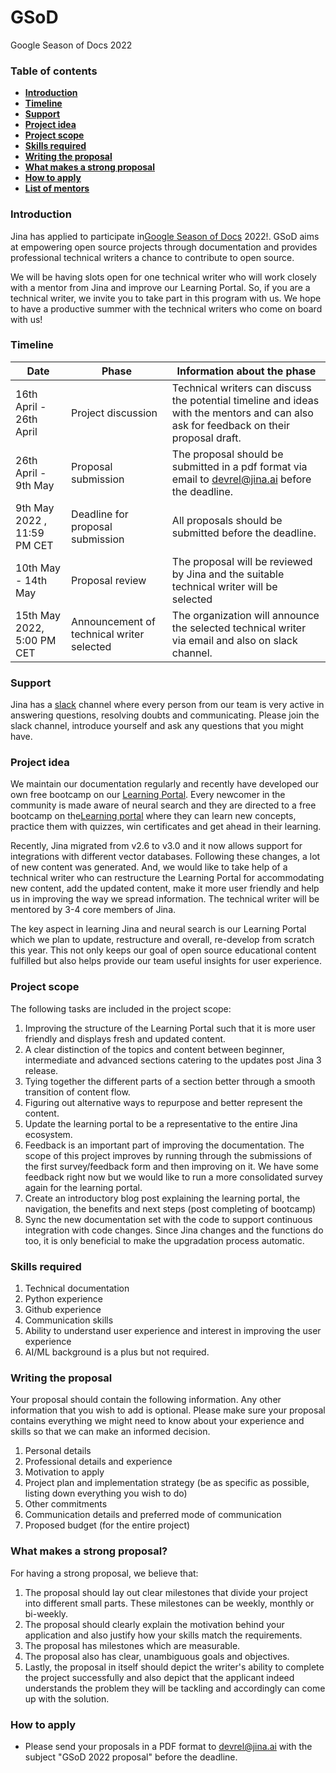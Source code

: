 # GSoD
Google Season of Docs 2022 

### **Table of contents**

- [**Introduction**](#introduction)
- [**Timeline**](#timeline)
- [**Support**](#support)
- [**Project idea**](#jd8xxbrf2un8)
- [**Project scope**](#olmb68n1te9d)
- [**Skills required**](#8ud4368gz5uf)
- [**Writing the proposal**](#gztt6jmw0svh)
- [**What makes a strong proposal**](#h2d0kmgdv8f9)
- [**How to apply**](#8lg9babvcef)
- [**List of mentors**](#5sy76pb4a7en)

### **Introduction**

Jina has applied to participate in[Google Season of Docs](https://developers.google.com/season-of-docs) 2022!. GSoD aims at empowering open source projects through documentation and provides professional technical writers a chance to contribute to open source.

We will be having slots open for one technical writer who will work closely with a mentor from Jina and improve our Learning Portal. So, if you are a technical writer, we invite you to take part in this program with us. We hope to have a productive summer with the technical writers who come on board with us!

### **Timeline**

| Date | Phase | Information about the phase |
| --- | --- | --- |
| 16th April - 26th April | Project discussion | Technical writers can discuss the potential timeline and ideas with the mentors and can also ask for feedback on their proposal draft.|
| 26th April - 9th May | Proposal submission | The proposal should be submitted in a pdf format via email to [devrel@jina.ai](mailto:jyoti.bisht@jina.ai) before the deadline. |
| 9th May 2022 , 11:59 PM CET | Deadline for proposal submission| All proposals should be submitted before the deadline. |
| 10th May - 14th May | Proposal review | The proposal will be reviewed by Jina and the suitable technical writer will be selected |
| 15th May 2022, 5:00 PM CET | Announcement of technical writer selected | The organization will announce the selected technical writer via email and also on slack channel.|

### **Support**

Jina has a [slack](https://slack.jina.ai/) channel where every person from our team is very active in answering questions, resolving doubts and communicating. Please join the slack channel, introduce yourself and ask any questions that you might have.

### **Project idea**

We maintain our documentation regularly and recently have developed our own free bootcamp on our [Learning Portal](https://learn.jina.ai/). Every newcomer in the community is made aware of neural search and they are directed to a free bootcamp on the[Learning portal](https://learn.jina.ai/) where they can learn new concepts, practice them with quizzes, win certificates and get ahead in their learning.

Recently, Jina migrated from v2.6 to v3.0 and it now allows support for integrations with different vector databases. Following these changes, a lot of new content was generated. And, we would like to take help of a technical writer who can restructure the Learning Portal for accommodating new content, add the updated content, make it more user friendly and help us in improving the way we spread information. The technical writer will be mentored by 3-4 core members of Jina.

The key aspect in learning Jina and neural search is our Learning Portal which we plan to update, restructure and overall, re-develop from scratch this year. This not only keeps our goal of open source educational content fulfilled but also helps provide our team useful insights for user experience.

### **Project scope**

The following tasks are included in the project scope:

1. Improving the structure of the Learning Portal such that it is more user friendly and displays fresh and updated content.
2. A clear distinction of the topics and content between beginner, intermediate and advanced sections catering to the updates post Jina 3 release.
3. Tying together the different parts of a section better through a smooth transition of content flow.
4. Figuring out alternative ways to repurpose and better represent the content.
5. Update the learning portal to be a representative to the entire Jina ecosystem.
6. Feedback is an important part of improving the documentation. The scope of this project improves by running through the submissions of the first survey/feedback form and then improving on it. We have some feedback right now but we would like to run a more consolidated survey again for the learning portal.
7. Create an introductory blog post explaining the learning portal, the navigation, the benefits and next steps (post completing of bootcamp)
8. Sync the new documentation set with the code to support continuous integration with code changes. Since Jina changes and the functions do too, it is only beneficial to make the upgradation process automatic.

### **Skills required**

1. Technical documentation
2. Python experience
3. Github experience
4. Communication skills
5. Ability to understand user experience and interest in improving the user experience
6. AI/ML background is a plus but not required.

### **Writing the proposal**

Your proposal should contain the following information. Any other information that you wish to add is optional. Please make sure your proposal contains everything we might need to know about your experience and skills so that we can make an informed decision.

1. Personal details
2. Professional details and experience
3. Motivation to apply
4. Project plan and implementation strategy (be as specific as possible, listing down everything you wish to do)
5. Other commitments
6. Communication details and preferred mode of communication
7. Proposed budget (for the entire project)

### **What makes a strong proposal?**

For having a strong proposal, we believe that:

1. The proposal should lay out clear milestones that divide your project into different small parts. These milestones can be weekly, monthly or bi-weekly.
2. The proposal should clearly explain the motivation behind your application and also justify how your skills match the requirements.
3. The proposal has milestones which are measurable.
4. The proposal also has clear, unambiguous goals and objectives.
5. Lastly, the proposal in itself should depict the writer&#39;s ability to complete the project successfully and also depict that the applicant indeed understands the problem they will be tackling and accordingly can come up with the solution.

### **How to apply**

- Please send your proposals in a PDF format to [devrel@jina.ai](mailto:jyoti.bisht@jina.ai) with the subject &quot;GSoD 2022 proposal&quot; before the deadline.
